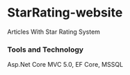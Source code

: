 # StarRating-website
Articles With Star Rating System
### Tools and Technology
Asp.Net Core MVC 5.0,
EF Core,
MSSQL
